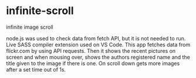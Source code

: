 # infinite-scroll
infinite image scroll

node.js was used to check data from fetch API, but it is not needed to run. Live SASS compiler extension used on VS Code.
This app fetches data from flickr.com by using API requests.
Then it shows the recent pictures on screen and when mousing over, shows the authors registered name and the title given to the image if there is one.
On scroll down gets more images after a set time out of 1s.

